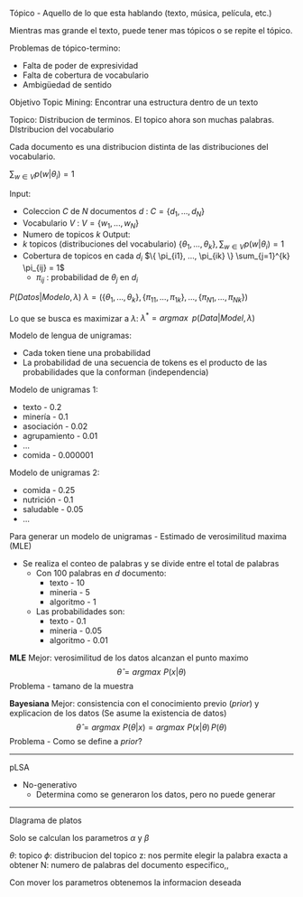 Tópico - Aquello de lo que esta hablando (texto, música, película, etc.)

Mientras mas grande el texto, puede tener mas tópicos o se repite el tópico.

Problemas de tópico-termino:
- Falta de poder de expresividad
- Falta de cobertura de vocabulario
- Ambigüedad de sentido

Objetivo Topic Mining: Encontrar una estructura dentro de un texto

Topico: Distribucion de terminos. El topico ahora son muchas palabras. DIstribucion del vocabulario

Cada documento es una distribucion distinta de las distribuciones del vocabulario.

$\sum_{w \in V} p(w|\theta_i) = 1$

Input:
- Coleccion $C$ de $N$ documentos $d$  :  $C = \{ d_1, ..., d_N \}$
- Vocabulario $V$  :  $V=\{ w_1, ..., w_N \}$
- Numero de topicos  $k$
Output:
- $k$ topicos (distribuciones del vocabulario)  $\{ \theta_1, ..., \theta_k \},  \sum_{w \in V} p(w|\theta_i) = 1$
- Cobertura de topicos en cada $d_i$  $\{ \pi_{i1}, ..., \pi_{ik} \} \sum_{j=1}^{k} \pi_{ij} = 1$
	- $\pi_{ij}$  :  probabilidad de $\theta_j$ en $d_i$



$P(Datos | Modelo, \lambda)$
$\lambda = \Big( \{\theta_1, ..., \theta_k\}, \{\pi_{11}, ..., \pi_{1k}\}, ..., \{\pi_{N1}, ..., \pi_{Nk}\} \Big)$
 
 Lo que se busca es maximizar a $\lambda$:
$\lambda^{*} = argmax \,\,\, p(Data | Model, \lambda)$

Modelo de lengua de unigramas:
- Cada token tiene una probabilidad
- La probabilidad de una secuencia de tokens es el producto de las probabilidades que la conforman (independencia)

Modelo de unigramas 1:
- texto - 0.2
- minería - 0.1
- asociación - 0.02
- agrupamiento - 0.01
- ...
- comida - 0.000001

Modelo de unigramas 2:
- comida - 0.25
- nutrición - 0.1
- saludable - 0.05
- ...

Para generar un modelo de unigramas - Estimado de verosimilitud maxima (MLE)
- Se realiza el conteo de palabras y se divide entre el total de palabras
	- Con 100 palabras en $d$ documento:
		- texto - 10
		- mineria - 5
		- algoritmo - 1
	- Las probabilidades son:
		- texto - 0.1
		- mineria - 0.05
		- algoritmo - 0.01


**MLE**
Mejor: verosimilitud de los datos alcanzan el punto maximo
$$\hat{\theta} = argmax \,\, P(x|\theta)$$
Problema - tamano de la muestra

**Bayesiana**
Mejor: consistencia con el conocimiento previo (*prior*) y explicacion de los datos
(Se asume la existencia de datos)
$$\hat{\theta} = argmax \,\, P(\theta|x) = argmax \,\, P(x|\theta)\, P(\theta) $$
Problema - Como se define a *prior*?

___
pLSA
- No-generativo
	- Determina como se generaron los datos, pero no puede generar

___
DIagrama de platos

Solo se calculan los parametros $\alpha$ y $\beta$ 

$\theta$: topico
$\phi$: distribucion del topico
 z: nos permite elegir la palabra exacta a obtener
 N: numero de palabras del documento especifico,,

Con mover los parametros obtenemos la informacion deseada